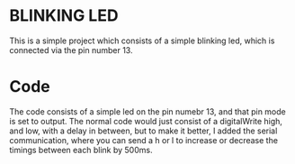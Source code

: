 # BLINKING LED
This is a simple project which consists of a simple blinking led, which is connected via the pin number 13.
# Code
The code consists of a simple led on the pin numebr 13, and that pin mode is set to output. The normal code would just consist of a digitalWrite high, and low, with a delay in between, but to make it better, I added the serial communication, where you can send a h or l to increase or decrease the timings between each blink by 500ms.